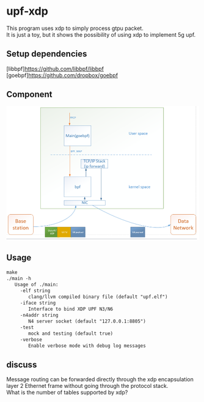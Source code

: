# upf-xdp
This program uses xdp to simply process gtpu packet.
<br>It is just a toy, but it shows the possibility of using xdp to implement 5g upf.
## Setup dependencies
[libbpf]https://github.com/libbpf/libbpf
<br>[goebpf]https://github.com/dropbox/goebpf
## Component
![Component](./docs/Component.png)
## Usage
```
make
./main -h
   Usage of ./main:
     -elf string
        clang/llvm compiled binary file (default "upf.elf")
     -iface string
        Interface to bind XDP UPF N3/N6
     -n4addr string
        N4 server socket (default "127.0.0.1:8805")
     -test
        mock and testing (default true)
     -verbose
        Enable verbose mode with debug log messages
```
## discuss
Message routing can be forwarded directly through the xdp encapsulation layer 2 Ethernet frame without going through the protocol stack. 
<br>What is the number of tables supported by xdp?